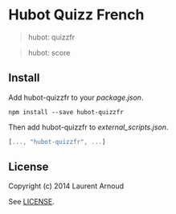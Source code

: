 # Hubot Quizz French

> hubot: quizzfr

> hubot: score

## Install

Add hubot-quizzfr to your *package.json*.

    npm install --save hubot-quizzfr

Then add hubot-quizzfr to  *external_scripts.json*.

```javascript
[..., "hubot-quizzfr", ...]
```

## License

Copyright (c) 2014 Laurent Arnoud

See [LICENSE](LICENSE).
